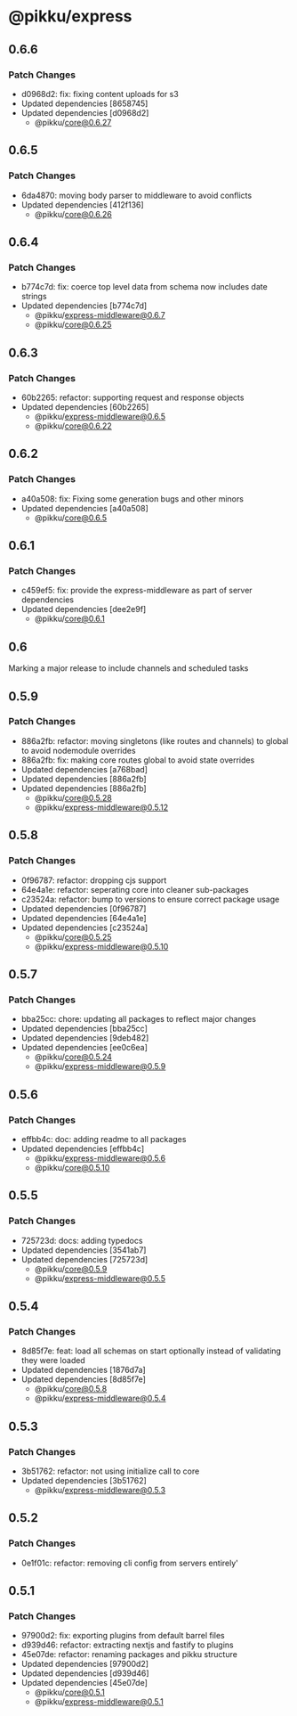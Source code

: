 # @pikku/express

## 0.6.6

### Patch Changes

- d0968d2: fix: fixing content uploads for s3
- Updated dependencies [8658745]
- Updated dependencies [d0968d2]
  - @pikku/core@0.6.27

## 0.6.5

### Patch Changes

- 6da4870: moving body parser to middleware to avoid conflicts
- Updated dependencies [412f136]
  - @pikku/core@0.6.26

## 0.6.4

### Patch Changes

- b774c7d: fix: coerce top level data from schema now includes date strings
- Updated dependencies [b774c7d]
  - @pikku/express-middleware@0.6.7
  - @pikku/core@0.6.25

## 0.6.3

### Patch Changes

- 60b2265: refactor: supporting request and response objects
- Updated dependencies [60b2265]
  - @pikku/express-middleware@0.6.5
  - @pikku/core@0.6.22

## 0.6.2

### Patch Changes

- a40a508: fix: Fixing some generation bugs and other minors
- Updated dependencies [a40a508]
  - @pikku/core@0.6.5

## 0.6.1

### Patch Changes

- c459ef5: fix: provide the express-middleware as part of server dependencies
- Updated dependencies [dee2e9f]
  - @pikku/core@0.6.1

## 0.6

Marking a major release to include channels and scheduled tasks

## 0.5.9

### Patch Changes

- 886a2fb: refactor: moving singletons (like routes and channels) to global to avoid nodemodule overrides
- 886a2fb: fix: making core routes global to avoid state overrides
- Updated dependencies [a768bad]
- Updated dependencies [886a2fb]
- Updated dependencies [886a2fb]
  - @pikku/core@0.5.28
  - @pikku/express-middleware@0.5.12

## 0.5.8

### Patch Changes

- 0f96787: refactor: dropping cjs support
- 64e4a1e: refactor: seperating core into cleaner sub-packages
- c23524a: refactor: bump to versions to ensure correct package usage
- Updated dependencies [0f96787]
- Updated dependencies [64e4a1e]
- Updated dependencies [c23524a]
  - @pikku/core@0.5.25
  - @pikku/express-middleware@0.5.10

## 0.5.7

### Patch Changes

- bba25cc: chore: updating all packages to reflect major changes
- Updated dependencies [bba25cc]
- Updated dependencies [9deb482]
- Updated dependencies [ee0c6ea]
  - @pikku/core@0.5.24
  - @pikku/express-middleware@0.5.9

## 0.5.6

### Patch Changes

- effbb4c: doc: adding readme to all packages
- Updated dependencies [effbb4c]
  - @pikku/express-middleware@0.5.6
  - @pikku/core@0.5.10

## 0.5.5

### Patch Changes

- 725723d: docs: adding typedocs
- Updated dependencies [3541ab7]
- Updated dependencies [725723d]
  - @pikku/core@0.5.9
  - @pikku/express-middleware@0.5.5

## 0.5.4

### Patch Changes

- 8d85f7e: feat: load all schemas on start optionally instead of validating they were loaded
- Updated dependencies [1876d7a]
- Updated dependencies [8d85f7e]
  - @pikku/core@0.5.8
  - @pikku/express-middleware@0.5.4

## 0.5.3

### Patch Changes

- 3b51762: refactor: not using initialize call to core
- Updated dependencies [3b51762]
  - @pikku/express-middleware@0.5.3

## 0.5.2

### Patch Changes

- 0e1f01c: refactor: removing cli config from servers entirely'

## 0.5.1

### Patch Changes

- 97900d2: fix: exporting plugins from default barrel files
- d939d46: refactor: extracting nextjs and fastify to plugins
- 45e07de: refactor: renaming packages and pikku structure
- Updated dependencies [97900d2]
- Updated dependencies [d939d46]
- Updated dependencies [45e07de]
  - @pikku/core@0.5.1
  - @pikku/express-middleware@0.5.1

